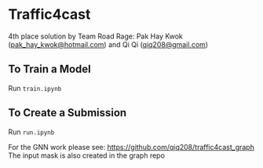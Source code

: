 # Traffic4cast
4th place solution by Team Road Rage: Pak Hay Kwok (pak_hay_kwok@hotmail.com) and Qi Qi (qiq208@gmail.com)

## To Train a Model
Run `train.ipynb`

## To Create a Submission
Run `run.ipynb`

For the GNN work please see:
https://github.com/qiq208/traffic4cast_graph
The input mask is also created in the graph repo
